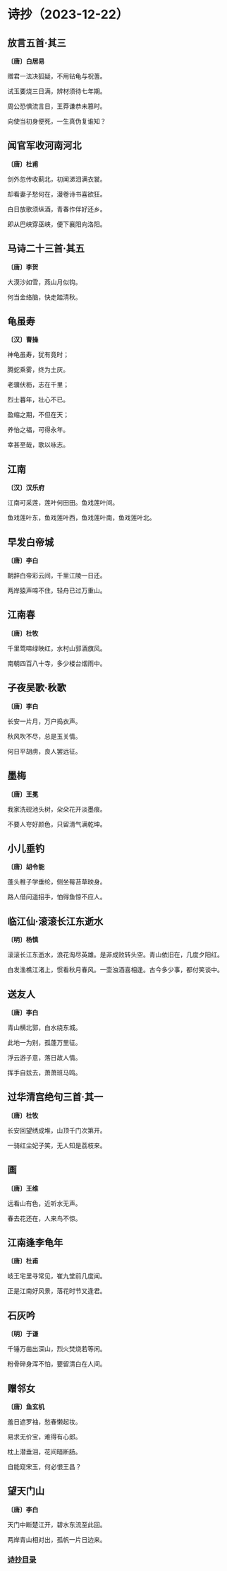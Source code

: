 # 诗抄（2023-12-22）

## 放言五首·其三
**〔唐〕白居易**

赠君一法决狐疑，不用钻龟与祝蓍。

试玉要烧三日满，辨材须待七年期。

周公恐惧流言日，王莽谦恭未篡时。

向使当初身便死，一生真伪复谁知？

## 闻官军收河南河北
**〔唐〕杜甫**

剑外忽传收蓟北，初闻涕泪满衣裳。

却看妻子愁何在，漫卷诗书喜欲狂。

白日放歌须纵酒，青春作伴好还乡。

即从巴峡穿巫峡，便下襄阳向洛阳。

## 马诗二十三首·其五
**〔唐〕李贺**

大漠沙如雪，燕山月似钩。

何当金络脑，快走踏清秋。

## 龟虽寿
**〔汉〕曹操**

神龟虽寿，犹有竟时；

腾蛇乘雾，终为土灰。

老骥伏枥，志在千里；

烈士暮年，壮心不已。

盈缩之期，不但在天；

养怡之福，可得永年。

幸甚至哉，歌以咏志。

## 江南
**〔汉〕汉乐府**

江南可采莲，莲叶何田田。鱼戏莲叶间。

鱼戏莲叶东，鱼戏莲叶西，鱼戏莲叶南，鱼戏莲叶北。

## 早发白帝城
**〔唐〕李白**

朝辞白帝彩云间，千里江陵一日还。

两岸猿声啼不住，轻舟已过万重山。

## 江南春
**〔唐〕杜牧**

千里莺啼绿映红，水村山郭酒旗风。

南朝四百八十寺，多少楼台烟雨中。

## 子夜吴歌·秋歌
**〔唐〕李白**

长安一片月，万户捣衣声。

秋风吹不尽，总是玉关情。

何日平胡虏，良人罢远征。

## 墨梅
**〔唐〕王冕**

我家洗砚池头树，朵朵花开淡墨痕。

不要人夸好颜色，只留清气满乾坤。

## 小儿垂钓
**〔唐〕胡令能**

蓬头稚子学垂纶，侧坐莓苔草映身。

路人借问遥招手，怕得鱼惊不应人。

## 临江仙·滚滚长江东逝水
**〔明〕杨慎**

滚滚长江东逝水，浪花淘尽英雄。是非成败转头空。青山依旧在，几度夕阳红。

白发渔樵江渚上，惯看秋月春风。一壶浊酒喜相逢。古今多少事，都付笑谈中。

## 送友人
**〔唐〕李白**

青山横北郭，白水绕东城。

此地一为别，孤蓬万里征。

浮云游子意，落日故人情。

挥手自兹去，萧萧班马鸣。

## 过华清宫绝句三首·其一
**〔唐〕杜牧**

长安回望绣成堆，山顶千门次第开。

一骑红尘妃子笑，无人知是荔枝来。

## 画
**〔唐〕王维**

远看山有色，近听水无声。

春去花还在，人来鸟不惊。

## 江南逢李龟年
**〔唐〕杜甫**

岐王宅里寻常见，崔九堂前几度闻。

正是江南好风景，落花时节又逢君。

## 石灰吟
**〔明〕于谦**

千锤万凿出深山，烈火焚烧若等闲。

粉骨碎身浑不怕，要留清白在人间。

## 赠邻女
**〔唐〕鱼玄机**

羞日遮罗袖，愁春懒起妆。

易求无价宝，难得有心郎。

枕上潜垂泪，花间暗断肠。

自能窥宋玉，何必恨王昌？

## 望天门山
**〔唐〕李白**

天门中断楚江开，碧水东流至此回。

两岸青山相对出，孤帆一片日边来。

### [诗抄目录](../poem.md)
